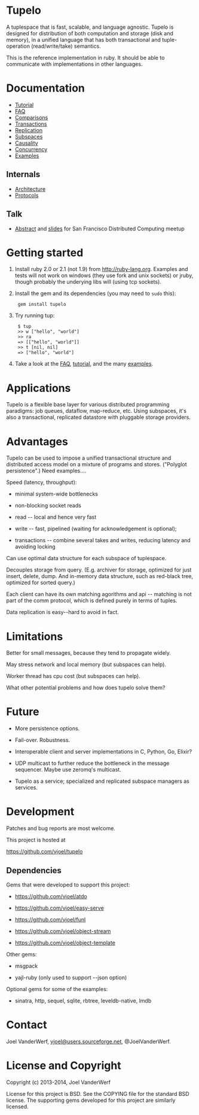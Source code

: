 Tupelo
==

A tuplespace that is fast, scalable, and language agnostic. Tupelo is designed for distribution of both computation and storage (disk and memory), in a unified language that has both transactional and tuple-operation (read/write/take) semantics.

This is the reference implementation in ruby. It should be able to communicate with implementations in other languages.

Documentation
============

* [Tutorial](doc/tutorial.md)
* [FAQ](doc/faq.md)
* [Comparisons](doc/compare.md)
* [Transactions](doc/transactions.md)
* [Replication](doc/replication.md)
* [Subspaces](doc/subspace.md)
* [Causality](doc/causality.md)
* [Concurrency](doc/concurrency.md)
* [Examples](example/)

Internals
---------
* [Architecture](doc/arch.md)
* [Protocols](doc/protocol.md)

Talk
----
* [Abstract](sfdc.md) and [slides](doc/sfdc.pdf) for San Francisco Distributed Computing meetup

Getting started
==========

1. Install ruby 2.0 or 2.1 (not 1.9) from http://ruby-lang.org. Examples and tests will not work on windows (they use fork and unix sockets) or jruby, though probably the underying libs will (using tcp sockets).

2. Install the gem and its dependencies (you may need to `sudo` this):

        gem install tupelo

3. Try running tup:

        $ tup
        >> w ["hello", "world"]
        >> ra
        => [["hello", "world"]]
        >> t [nil, nil]
        => ["hello", "world"]

4. Take a look at the [FAQ](doc/faq.md), [tutorial](doc/tutorial.md), and the many [examples](example/).


Applications
=======

Tupelo is a flexible base layer for various distributed programming paradigms: job queues, dataflow, map-reduce, etc. Using subspaces, it's also a transactional, replicated datastore with pluggable storage providers.


Advantages
==========

Tupelo can be used to impose a unified transactional structure and distributed access model on a mixture of programs and stores. ("Polyglot persistence".) Need examples....

Speed (latency, throughput):

* minimal system-wide bottlenecks

* non-blocking socket reads

* read -- local and hence very fast

* write -- fast, pipelined (waiting for acknowledgement is optional);  

* transactions -- combine several takes and writes, reducing latency and avoiding locking

Can use optimal data structure for each subspace of tuplespace.

Decouples storage from query. (E.g. archiver for storage, optimized for just insert, delete, dump. And in-memory data structure, such as red-black tree, optimized for sorted query.)

Each client can have its own matching agorithms and api -- matching is not part of the comm protocol, which is defined purely in terms of tuples.

Data replication is easy--hard to avoid in fact.

Limitations
===========

Better for small messages, because they tend to propagate widely.

May stress network and local memory (but subspaces can help).

Worker thread has cpu cost (but subspaces can help).

What other potential problems and how does tupelo solve them?


Future
======

- More persistence options.

- Fail-over. Robustness.

- Interoperable client and server implementations in C, Python, Go, Elixir?

- UDP multicast to further reduce the bottleneck in the message sequencer. Maybe use zeromq's multicast.

- Tupelo as a service; specialized and replicated subspace managers as services.


Development
===========

Patches and bug reports are most welcome.

This project is hosted at

https://github.com/vjoel/tupelo

Dependencies
------------

Gems that were developed to support this project:

* https://github.com/vjoel/atdo

* https://github.com/vjoel/easy-serve

* https://github.com/vjoel/funl

* https://github.com/vjoel/object-stream

* https://github.com/vjoel/object-template

Other gems:

* msgpack

* yajl-ruby (only used to support --json option)

Optional gems for some of the examples:

* sinatra, http, sequel, sqlite, rbtree, leveldb-native, lmdb

Contact
=======

Joel VanderWerf, vjoel@users.sourceforge.net, @JoelVanderWerf.

License and Copyright
========

Copyright (c) 2013-2014, Joel VanderWerf

License for this project is BSD. See the COPYING file for the standard BSD license. The supporting gems developed for this project are similarly licensed.
